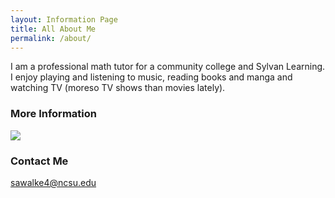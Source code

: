 ```yaml
---
layout: Information Page
title: All About Me
permalink: /about/
---
```


I am a professional math tutor for a community college and Sylvan Learning. I enjoy playing and listening to music, reading books and manga and watching TV (moreso TV shows than movies lately).

### More Information

![](path/to/FerryRide.jpg)

### Contact Me


[sawalke4@ncsu.edu](mailto:sawalke4@ncsu.edu)
